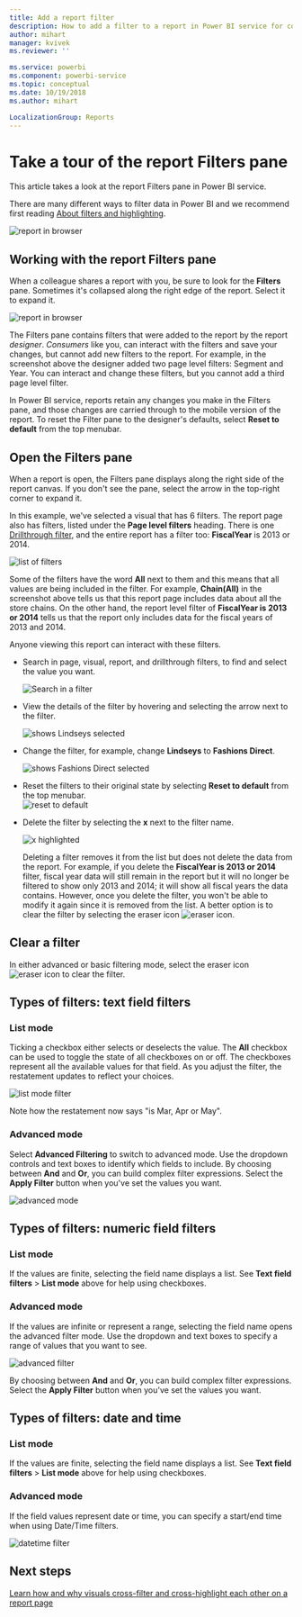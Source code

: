```yaml
---
title: Add a report filter
description: How to add a filter to a report in Power BI service for consumers
author: mihart
manager: kvivek
ms.reviewer: ''

ms.service: powerbi
ms.component: powerbi-service
ms.topic: conceptual
ms.date: 10/19/2018
ms.author: mihart

LocalizationGroup: Reports
---
```

# Take a tour of the report Filters pane
This article takes a look at the report Filters pane in Power BI service.

There are many different ways to filter data in Power BI and we recommend first reading [About filters and highlighting](../power-bi-reports-filters-and-highlighting.md).

![report in browser](media/end-user-report-filter/power-bi-browser.png)

## Working with the report Filters pane
When a colleague shares a report with you, be sure to look for the **Filters** pane. Sometimes it's collapsed along the right edge of the report. Select it to expand it.   

![report in browser](media/end-user-report-filter/power-bi-expanded.png)

The Filters pane contains filters that were added to the report by the report *designer*. *Consumers* like you, can interact with the filters and save your changes, but cannot add new filters to the report. For example, in the screenshot above the designer added two page level filters: Segment and Year. You can interact and change these filters, but you cannot add a third page level filter.

In Power BI service, reports retain any changes you make in the Filters pane, and those changes are carried through to the mobile version of the report. To reset the Filter pane to the designer's defaults, select **Reset to default** from the top menubar.     

## Open the Filters pane
When a report is open, the Filters pane displays along the right side of the report canvas. If you don't see the pane, select the arrow in the top-right corner to expand it.  

In this example, we've selected a visual that has 6 filters. The report page also has filters, listed under the **Page level filters** heading. There is one [Drillthrough filter](../power-bi-report-add-filter.md), and the entire report has a filter too:  **FiscalYear** is 2013 or 2014.

![list of filters](media/end-user-report-filter/power-bi-filter-list.png)

Some of the filters have the word **All** next to them and this means that all values are being included in the filter.  For example, **Chain(All)** in the screenshot above tells us that this report page includes data about all the store chains.  On the other hand, the report level filter of **FiscalYear is 2013 or 2014** tells us that the report only includes data for the fiscal years of 2013 and 2014.

Anyone viewing this report can interact with these filters.

- Search in page, visual, report, and drillthrough filters, to find and select the value you want. 

    ![Search in a filter](media/end-user-report-filter/power-bi-filter-search.png)

- View the details of the filter by hovering and selecting the arrow next to the filter.
  
   ![shows Lindseys selected](media/end-user-report-filter/power-bi-expan-filter.png)
* Change the filter, for example, change **Lindseys** to **Fashions Direct**.
  
     ![shows Fashions Direct selected](media/end-user-report-filter/power-bi-filter-chain.png)

* Reset the filters to their original state by selecting **Reset to default** from the top menubar.    
    ![reset to default](media/end-user-report-filter/power-bi-reset-to-default.png)
    
* Delete the filter by selecting the **x** next to the filter name.
  
    ![x highlighted](media/end-user-report-filter/power-bi-delete-filter.png)

  Deleting a filter removes it from the list but does not delete the data from the report.  For example, if you delete the **FiscalYear is 2013 or 2014** filter, fiscal year data will still remain in the report but it will no longer be filtered to show only 2013 and 2014; it will show all fiscal years the data contains.  However, once you delete the filter, you won't be able to modify it again since it is removed from the list. A better option is to clear the filter by selecting the eraser icon ![ eraser icon ](media/end-user-report-filter/power-bi-eraser-icon.png).
  
  



## Clear a filter
 In either advanced or basic filtering mode, select the eraser icon  ![eraser icon](media/end-user-report-filter/pbi_erasericon.jpg) to clear the filter. 


## Types of filters: text field filters
### List mode
Ticking a checkbox either selects or deselects the value. The **All** checkbox can be used to toggle the state of all checkboxes on or off. The checkboxes represent all the available values for that field.  As you adjust the filter, the restatement updates to reflect your choices. 

![list mode filter](media/end-user-report-filter/power-bi-restatement-new.png)

Note how the restatement now says "is Mar, Apr or May".

### Advanced mode
Select **Advanced Filtering** to switch to advanced mode. Use the dropdown controls and text boxes to identify which fields to include. By choosing between **And** and **Or**, you can build complex filter expressions. Select the **Apply Filter** button when you've set the values you want.  

![advanced mode](media/end-user-report-filter/power-bi-advanced.png)

## Types of filters: numeric field filters
### List mode
If the values are finite, selecting the field name displays a list.  See **Text field filters** &gt; **List mode** above for help using checkboxes.   

### Advanced mode
If the values are infinite or represent a range, selecting the field name opens the advanced filter mode. Use the dropdown and text boxes to specify a range of values that you want to see. 

![advanced filter](media/end-user-report-filter/power-bi-dropdown-and-text.png)

By choosing between **And** and **Or**, you can build complex filter expressions. Select the **Apply Filter** button when you've set the values you want.

## Types of filters: date and time
### List mode
If the values are finite, selecting the field name displays a list.  See **Text field filters** &gt; **List mode** above for help using checkboxes.   

### Advanced mode
If the field values represent date or time, you can specify a start/end time when using Date/Time filters.  

![datetime filter](media/end-user-report-filter/pbi_date-time-filters.png)


## Next steps
[Learn how and why visuals cross-filter and cross-highlight each other on a report page](end-user-interactions.md)